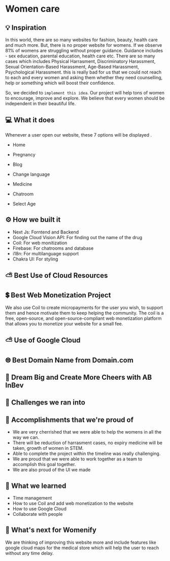 # Women care

## 💡 Inspiration
In this world, there are so many websites for fashion, beauty, health care and much more. But, there is no proper website for womens. If we observe 81% of womens are struggling without proper guidance. Guidance includes - sex education, parental education, health care etc. There are so many cases which includes Physical Harrasment, Discriminatory Harassment, Sexual Orientation-Based Harassment, Age-Based Harassment, Psychological Harassment. this is really bad for us that we could not reach to each and every women and asking them whether they need counselling, help or something which will boost their confidence. 

So, we decided to `implement this idea`. Our project will help tons of women to encourage, improve and explore. We believe that every women should be independent in their beautiful life.

## 💻 What it does

Whenever a user open our website, these 7 options will be displayed . 

- Home

- Pregnancy

- Blog

- Change language

- Medicine

- Chatroom

- Select Age


## ⚙️ How we built it

- Next Js: Forntend and Backend
- Google Cloud Vision API: For finding out the name of the drug
- Coil: For web monitization
- Firebase: For chatrooms and database
- i18n: For multilanguage support
- Chakra UI: For styling

## ⛅ Best Use of Cloud Resources

## 💲 Best Web Monetization Project

We also use Coil to create micropayments for the user you wish, to support them and hence motivate them to keep helping the community. The coil is a free, open-source, and open-source-compliant web monetization platform that allows you to monetize your website for a small fee.

## ⛅ Use of Google Cloud

## 🌐 Best Domain Name from Domain.com

## 🍻 Dream Big and Create More Cheers with AB InBev

## 🧠 Challenges we ran into

## 🏅 Accomplishments that we're proud of
- We are very cherrished that we were able to help the womens in all the way we can. 
- There will be reduction of harrasment cases, no expiry medicine will be taken, growth of women in STEM.
- Able to complete the project within the timeline was really challenging.
- We are proud that we were able to work together as a team to accomplish this goal together.
- We are also proud of the UI we made

## 📖 What we learned

- Time management
- How to use Coil and add web monetization to the website
- How to use Google Cloud
- Collaborate with people

## 🚀 What's next for Womenify

We are thinking of improving this website more and include features like google cloud maps for the medical store which will help the user to reach without any time delay.
